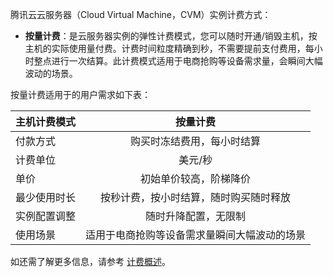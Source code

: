 腾讯云云服务器（Cloud Virtual Machine，CVM）实例计费方式：
-  **按量计费**：是云服务器实例的弹性计费模式，您可以随时开通/销毁主机，按主机的实际使用量付费。计费时间粒度精确到秒，不需要提前支付费用，每小时整点进行一次结算。此计费模式适用于电商抢购等设备需求量，会瞬间大幅波动的场景。

按量计费适用于的用户需求如下表：

| 主机计费模式 | 按量计费 |
|---------|:---------:|
| 付款方式 | 购买时冻结费用，每小时结算 |
| 计费单位 | 美元/秒 |
| 单价 | 初始单价较高，阶梯降价 |
| 最少使用时长 | 按秒计费，按小时结算，随时购买随时释放 |
| 实例配置调整 | 随时升降配置，无限制 |
| 使用场景 | 适用于电商抢购等设备需求量瞬间大幅波动的场景 |


如还需了解更多信息，请参考 [计费概述](https://intl.cloud.tencent.com/document/product/213/2180)。

